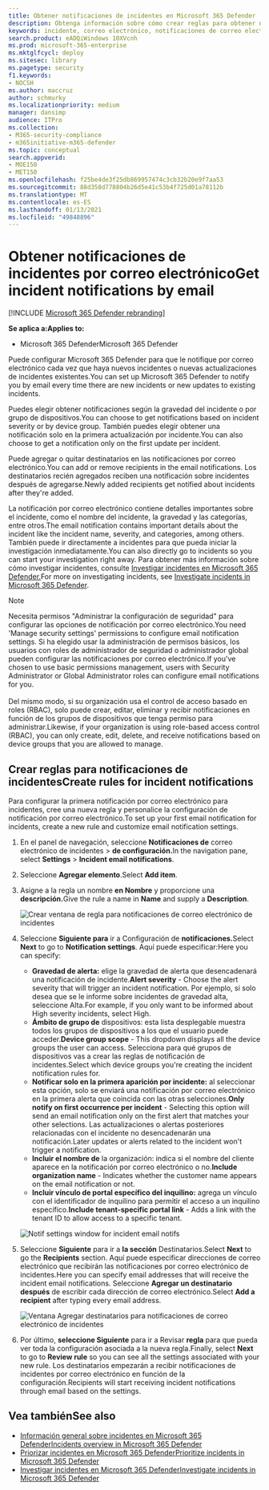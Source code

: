 ```yaml
---
title: Obtener notificaciones de incidentes en Microsoft 365 Defender
description: Obtenga información sobre cómo crear reglas para obtener notificaciones por correo electrónico para incidentes en Microsoft 365 Defender
keywords: incidente, correo electrónico, notificaciones de correo electrónico, configurar, usuarios, buzón, correo electrónico, incidentes
search.product: eADQiWindows 10XVcnh
ms.prod: microsoft-365-enterprise
ms.mktglfcycl: deploy
ms.sitesec: library
ms.pagetype: security
f1.keywords:
- NOCSH
ms.author: maccruz
author: schmurky
ms.localizationpriority: medium
manager: dansimp
audience: ITPro
ms.collection:
- M365-security-compliance
- m365initiative-m365-defender
ms.topic: conceptual
search.appverid:
- MOE150
- MET150
ms.openlocfilehash: f25be4de3f25db869957474c3cb32b20e9f7aa53
ms.sourcegitcommit: 88d358d778804b26d5e41c53b4f725d01a78112b
ms.translationtype: MT
ms.contentlocale: es-ES
ms.lasthandoff: 01/13/2021
ms.locfileid: "49848896"
---
```

# <a name="get-incident-notifications-by-email"></a><span data-ttu-id="78d3f-104">Obtener notificaciones de incidentes por correo electrónico</span><span class="sxs-lookup"><span data-stu-id="78d3f-104">Get incident notifications by email</span></span>

[!INCLUDE [Microsoft 365 Defender rebranding](../includes/microsoft-defender.md)]


<span data-ttu-id="78d3f-105">**Se aplica a:**</span><span class="sxs-lookup"><span data-stu-id="78d3f-105">**Applies to:**</span></span>
- <span data-ttu-id="78d3f-106">Microsoft 365 Defender</span><span class="sxs-lookup"><span data-stu-id="78d3f-106">Microsoft 365 Defender</span></span>

<span data-ttu-id="78d3f-107">Puede configurar Microsoft 365 Defender para que le notifique por correo electrónico cada vez que haya nuevos incidentes o nuevas actualizaciones de incidentes existentes.</span><span class="sxs-lookup"><span data-stu-id="78d3f-107">You can set up Microsoft 365 Defender to notify you by email every time there are new incidents or new updates to existing incidents.</span></span> 

<span data-ttu-id="78d3f-108">Puedes elegir obtener notificaciones según la gravedad del incidente o por grupo de dispositivos.</span><span class="sxs-lookup"><span data-stu-id="78d3f-108">You can choose to get notifications based on incident severity or by device group.</span></span> <span data-ttu-id="78d3f-109">También puedes elegir obtener una notificación solo en la primera actualización por incidente.</span><span class="sxs-lookup"><span data-stu-id="78d3f-109">You can also choose to get a notification only on the first update per incident.</span></span>

<span data-ttu-id="78d3f-110">Puede agregar o quitar destinatarios en las notificaciones por correo electrónico.</span><span class="sxs-lookup"><span data-stu-id="78d3f-110">You can add or remove recipients in the email notifications.</span></span> <span data-ttu-id="78d3f-111">Los destinatarios recién agregados reciben una notificación sobre incidentes después de agregarse.</span><span class="sxs-lookup"><span data-stu-id="78d3f-111">Newly added recipients get notified about incidents after they're added.</span></span> 

<span data-ttu-id="78d3f-112">La notificación por correo electrónico contiene detalles importantes sobre el incidente, como el nombre del incidente, la gravedad y las categorías, entre otros.</span><span class="sxs-lookup"><span data-stu-id="78d3f-112">The email notification contains important details about the incident like the incident name, severity, and categories, among others.</span></span> <span data-ttu-id="78d3f-113">También puede ir directamente a incidentes para que pueda iniciar la investigación inmediatamente.</span><span class="sxs-lookup"><span data-stu-id="78d3f-113">You can also directly go to incidents so you can start your investigation right away.</span></span> <span data-ttu-id="78d3f-114">Para obtener más información sobre cómo investigar incidentes, consulte [Investigar incidentes en Microsoft 365 Defender.](https://docs.microsoft.com/microsoft-365/security/mtp/investigate-incidents)</span><span class="sxs-lookup"><span data-stu-id="78d3f-114">For more on investigating incidents, see [Investigate incidents in Microsoft 365 Defender](https://docs.microsoft.com/microsoft-365/security/mtp/investigate-incidents).</span></span>

>[!NOTE]
><span data-ttu-id="78d3f-115">Necesita permisos "Administrar la configuración de seguridad" para configurar las opciones de notificación por correo electrónico.</span><span class="sxs-lookup"><span data-stu-id="78d3f-115">You need 'Manage security settings' permissions to configure email notification settings.</span></span> <span data-ttu-id="78d3f-116">Si ha elegido usar la administración de permisos básicos, los usuarios con roles de administrador de seguridad o administrador global pueden configurar las notificaciones por correo electrónico.</span><span class="sxs-lookup"><span data-stu-id="78d3f-116">If you've chosen to use basic permissions management, users with Security Administrator or Global Administrator roles can configure email notifications for you.</span></span> <br> <br>
<span data-ttu-id="78d3f-117">Del mismo modo, si su organización usa el control de acceso basado en roles (RBAC), solo puede crear, editar, eliminar y recibir notificaciones en función de los grupos de dispositivos que tenga permiso para administrar.</span><span class="sxs-lookup"><span data-stu-id="78d3f-117">Likewise, if your organization is using role-based access control (RBAC), you can only create, edit, delete, and receive notifications based on device groups that you are allowed to manage.</span></span>

## <a name="create-rules-for-incident-notifications"></a><span data-ttu-id="78d3f-118">Crear reglas para notificaciones de incidentes</span><span class="sxs-lookup"><span data-stu-id="78d3f-118">Create rules for incident notifications</span></span>

<span data-ttu-id="78d3f-119">Para configurar la primera notificación por correo electrónico para incidentes, cree una nueva regla y personalice la configuración de notificación por correo electrónico.</span><span class="sxs-lookup"><span data-stu-id="78d3f-119">To set up your first email notification for incidents, create a new rule and customize email notification settings.</span></span>

1. <span data-ttu-id="78d3f-120">En el panel de navegación, seleccione **Notificaciones de** correo electrónico de incidentes  >  **de configuración.**</span><span class="sxs-lookup"><span data-stu-id="78d3f-120">In the navigation pane, select **Settings** > **Incident email notifications**.</span></span>
2. <span data-ttu-id="78d3f-121">Seleccione **Agregar elemento**.</span><span class="sxs-lookup"><span data-stu-id="78d3f-121">Select **Add item**.</span></span>
3. <span data-ttu-id="78d3f-122">Asigne a la regla un nombre **en Nombre** y proporcione una **descripción.**</span><span class="sxs-lookup"><span data-stu-id="78d3f-122">Give the rule a name in **Name** and supply a **Description**.</span></span>

    ![Crear ventana de regla para notificaciones de correo electrónico de incidentes](../../media/incidentemailnotif1.png) 
4. <span data-ttu-id="78d3f-124">Seleccione **Siguiente para** ir a Configuración de **notificaciones.**</span><span class="sxs-lookup"><span data-stu-id="78d3f-124">Select **Next** to go to **Notification settings**.</span></span> <span data-ttu-id="78d3f-125">Aquí puede especificar:</span><span class="sxs-lookup"><span data-stu-id="78d3f-125">Here you can specify:</span></span>
    - <span data-ttu-id="78d3f-126">**Gravedad de alerta:** elige la gravedad de alerta que desencadenará una notificación de incidente.</span><span class="sxs-lookup"><span data-stu-id="78d3f-126">**Alert severity** - Choose the alert severity that will trigger an incident notification.</span></span> <span data-ttu-id="78d3f-127">Por ejemplo, si solo desea que se le informe sobre incidentes de gravedad alta, seleccione Alta.</span><span class="sxs-lookup"><span data-stu-id="78d3f-127">For example, if you only want to be informed about High severity incidents, select High.</span></span>
    - <span data-ttu-id="78d3f-128">**Ámbito de grupo de** dispositivos: esta lista desplegable muestra todos los grupos de dispositivos a los que el usuario puede acceder.</span><span class="sxs-lookup"><span data-stu-id="78d3f-128">**Device group scope** - This dropdown displays all the device groups the user can access.</span></span> <span data-ttu-id="78d3f-129">Selecciona para qué grupos de dispositivos vas a crear las reglas de notificación de incidentes.</span><span class="sxs-lookup"><span data-stu-id="78d3f-129">Select which device groups you're creating the incident notification rules for.</span></span>
    - <span data-ttu-id="78d3f-130">**Notificar solo en la primera aparición por incidente:** al seleccionar esta opción, solo se enviará una notificación por correo electrónico en la primera alerta que coincida con las otras selecciones.</span><span class="sxs-lookup"><span data-stu-id="78d3f-130">**Only notify on first occurrence per incident** - Selecting this option will send an email notification only on the first alert that matches your other selections.</span></span> <span data-ttu-id="78d3f-131">Las actualizaciones o alertas posteriores relacionadas con el incidente no desencadenarán una notificación.</span><span class="sxs-lookup"><span data-stu-id="78d3f-131">Later updates or alerts related to the incident won't trigger a notification.</span></span>
    - <span data-ttu-id="78d3f-132">**Incluir el nombre de** la organización: indica si el nombre del cliente aparece en la notificación por correo electrónico o no.</span><span class="sxs-lookup"><span data-stu-id="78d3f-132">**Include organization name** - Indicates whether the customer name appears on the email notification or not.</span></span>
    - <span data-ttu-id="78d3f-133">**Incluir vínculo de portal específico del inquilino:** agrega un vínculo con el identificador de inquilino para permitir el acceso a un inquilino específico.</span><span class="sxs-lookup"><span data-stu-id="78d3f-133">**Include tenant-specific portal link** -  Adds a link with the tenant ID to allow access to a specific tenant.</span></span>
    
    ![Notif settings window for incident email notifs](../../media/incidentemailnotif2.png)
5. <span data-ttu-id="78d3f-135">Seleccione **Siguiente** para ir a **la sección** Destinatarios.</span><span class="sxs-lookup"><span data-stu-id="78d3f-135">Select **Next** to go the **Recipients** section.</span></span> <span data-ttu-id="78d3f-136">Aquí puede especificar direcciones de correo electrónico que recibirán las notificaciones por correo electrónico de incidentes.</span><span class="sxs-lookup"><span data-stu-id="78d3f-136">Here you can specify email addresses that will receive the incident email notifications.</span></span> <span data-ttu-id="78d3f-137">Seleccione **Agregar un destinatario después** de escribir cada dirección de correo electrónico.</span><span class="sxs-lookup"><span data-stu-id="78d3f-137">Select **Add a recipient** after typing every email address.</span></span>

    ![Ventana Agregar destinatarios para notificaciones de correo electrónico de incidentes](../../media/incidentemailnotif3.png) 

6. <span data-ttu-id="78d3f-139">Por último, **seleccione Siguiente** para ir a Revisar **regla** para que pueda ver toda la configuración asociada a la nueva regla.</span><span class="sxs-lookup"><span data-stu-id="78d3f-139">Finally, select **Next** to go to **Review rule** so you can see all the settings associated with your new rule.</span></span> <span data-ttu-id="78d3f-140">Los destinatarios empezarán a recibir notificaciones de incidentes por correo electrónico en función de la configuración.</span><span class="sxs-lookup"><span data-stu-id="78d3f-140">Recipients will start receiving incident notifications through email based on the settings.</span></span>

## <a name="see-also"></a><span data-ttu-id="78d3f-141">Vea también</span><span class="sxs-lookup"><span data-stu-id="78d3f-141">See also</span></span>
- [<span data-ttu-id="78d3f-142">Información general sobre incidentes en Microsoft 365 Defender</span><span class="sxs-lookup"><span data-stu-id="78d3f-142">Incidents overview in Microsoft 365 Defender</span></span>](https://docs.microsoft.com/microsoft-365/security/mtp/incidents-overview)
- [<span data-ttu-id="78d3f-143">Priorizar incidentes en Microsoft 365 Defender</span><span class="sxs-lookup"><span data-stu-id="78d3f-143">Prioritize incidents in Microsoft 365 Defender</span></span>](https://docs.microsoft.com/microsoft-365/security/mtp/incident-queue)
- [<span data-ttu-id="78d3f-144">Investigar incidentes en Microsoft 365 Defender</span><span class="sxs-lookup"><span data-stu-id="78d3f-144">Investigate incidents in Microsoft 365 Defender</span></span>](https://docs.microsoft.com/microsoft-365/security/mtp/investigate-incidents)

